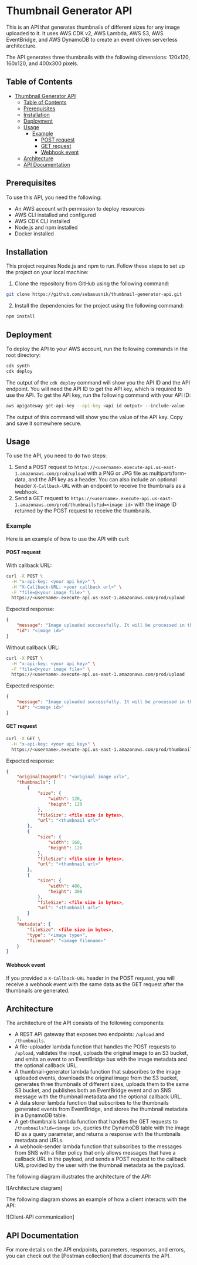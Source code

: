 # Thumbnail Generator API

This is an API that generates thumbnails of different sizes for any image uploaded to it. It uses AWS CDK v2, AWS Lambda, AWS S3, AWS EventBridge, and AWS DynamoDB to create an event driven serverless architecture.

The API generates three thumbnails with the following dimensions: 120x120, 160x120, and 400x300 pixels.

## Table of Contents

- [Thumbnail Generator API](#thumbnail-generator-api)
  - [Table of Contents](#table-of-contents)
  - [Prerequisites](#prerequisites)
  - [Installation](#installation)
  - [Deployment](#deployment)
  - [Usage](#usage)
    - [Example](#example)
      - [POST request](#post-request)
      - [GET request](#get-request)
      - [Webhook event](#webhook-event)
  - [Architecture](#architecture)
  - [API Documentation](#api-documentation)

## Prerequisites

To use this API, you need the following:

- An AWS account with permission to deploy resources
- AWS CLI installed and configured
- AWS CDK CLI installed
- Node.js and npm installed
- Docker installed

## Installation

This project requires Node.js and npm to run. Follow these steps to set up the project on your local machine:

1. Clone the repository from GitHub using the following command:

```bash
git clone https://github.com/sebasusnik/thumbnail-generator-api.git
```

2. Install the dependencies for the project using the following command:

```bash
npm install
```

## Deployment

To deploy the API to your AWS account, run the following commands in the root directory:

```bash
cdk synth
cdk deploy
```

The output of the `cdk deploy` command will show you the API ID and the API endpoint. You will need the API ID to get the API key, which is required to use the API. To get the API key, run the following command with your API ID:

```bash
aws apigateway get-api-key --api-key <api id output> --include-value
```

The output of this command will show you the value of the API key. Copy and save it somewhere secure.

## Usage

To use the API, you need to do two steps:

1. Send a POST request to `https://<username>.execute-api.us-east-1.amazonaws.com/prod/upload` with a PNG or JPG file as multipart/form-data, and the API key as a header. You can also include an optional header `X-Callback-URL` with an endpoint to receive the thumbnails as a webhook.
2. Send a GET request to `https://<username>.execute-api.us-east-1.amazonaws.com/prod/thumbnails?id=<image id>` with the image ID returned by the POST request to receive the thumbnails.

### Example

Here is an example of how to use the API with curl:

#### POST request

With callback URL:

```bash
curl -X POST \
  -H "x-api-key: <your api key>" \
  -H "X-Callback-URL: <your callback url>" \
  -F "file=@<your image file>" \
  https://<username>.execute-api.us-east-1.amazonaws.com/prod/upload
```

Expected response:

```json
{
	"message": "Image uploaded successfully. It will be processed in the background. A webhook event will be sent after processing is complete.",
	"id": "<image id>"
}
```

Without callback URL:

```bash
curl -X POST \
  -H "x-api-key: <your api key>" \
  -F "file=@<your image file>" \
  https://<username>.execute-api.us-east-1.amazonaws.com/prod/upload
```

Expected response:

```json
{
	"message": "Image uploaded successfully. It will be processed in the background. You can query the image with the ID.",
	"id": "<image id>"
}
```

#### GET request

```bash
curl -X GET \
  -H "x-api-key: <your api key>" \
  https://<username>.execute-api.us-east-1.amazonaws.com/prod/thumbnails?id=<image id>
```

Expected response:

```json
{
	"originalImageUrl": "<original image url>",
	"thumbnails": [
		{
			"size": {
				"width": 120,
				"height": 120
			},
			"fileSize": <file size in bytes>,
			"url": "<thumbnail url>"
		},
		{
			"size": {
				"width": 160,
				"height": 120
			},
			"fileSize": <file size in bytes>,
			"url": "<thumbnail url>"
		},
		{
			"size": {
				"width": 400,
				"height": 300
			},
			"fileSize": <file size in bytes>,
			"url": "<thumbnail url>"
		}
	],
	"metadata": {
		"fileSize": <file size in bytes>,
		"type": "<image type>",
		"filename": "<image filename>"
	}
}
```

#### Webhook event

If you provided a `X-Callback-URL` header in the POST request, you will receive a webhook event with the same data as the GET request after the thumbnails are generated.

## Architecture

The architecture of the API consists of the following components:

- A REST API gateway that exposes two endpoints: `/upload` and `/thumbnails`.
- A file-uploader lambda function that handles the POST requests to `/upload`, validates the input, uploads the original image to an S3 bucket, and emits an event to an EventBridge bus with the image metadata and the optional callback URL.
- A thumbnail-generator lambda function that subscribes to the image uploaded events, downloads the original image from the S3 bucket, generates three thumbnails of different sizes, uploads them to the same S3 bucket, and publishes both an EventBridge event and an SNS message with the thumbnail metadata and the optional callback URL.
- A data storer lambda function that subscribes to the thumbnails generated events from EventBridge, and stores the thumbnail metadata in a DynamoDB table.
- A get-thumbnails lambda function that handles the GET requests to `/thumbnails?id=<image id>`, queries the DynamoDB table with the image ID as a query parameter, and returns a response with the thumbnails metadata and URLs.
- A webhook-sender lambda function that subscribes to the messages from SNS with a filter policy that only allows messages that have a callback URL in the payload, and sends a POST request to the callback URL provided by the user with the thumbnail metadata as the payload.

The following diagram illustrates the architecture of the API:

![Architecture diagram]

The following diagram shows an example of how a client interacts with the API:

![Client-API communication]

## API Documentation

For more details on the API endpoints, parameters, responses, and errors, you can check out the [Postman collection] that documents the API.

